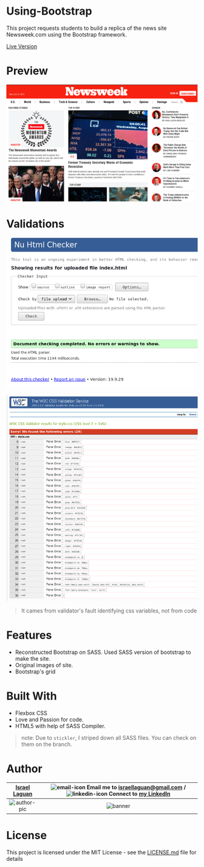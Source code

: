 # Using-Bootstrap

This project requests students to build a replica of the news site Newsweek.com using the Bootstrap framework.

[Live Version](https://israel-laguan.github.io/Using-Bootstrap/)

# Preview

![PREVIEW](img/preview.png)

# Validations

![HTML-VALIDATED](img/html-validate.png)

![CSS-VALIDATE](img/css-errors.png)

> It cames from validator's fault identifying css variables, not from code

# Features

- Reconstructed Bootstrap on SASS. Used SASS version of bootstrap to make the site.
- Original images of site.
- Bootstrap's grid

# Built With

- Flexbox CSS
- Love and Passion for code.
- HTML5 with help of SASS Compiler.

> note: Due to `stickler`, I striped down all SASS files. You can check on them on the branch.

# Author

| [Israel Laguan][author-github] | ![email-icon][] Email me to [israellaguan@gmail.com][author-email] / ![linkedin-icon][] Connect to [my LinkedIn][author-linkedin] |
| :----------------------------: | :-------------------------------------------------------------------------------------------------------------------------------: |
|        ![author-pic][]         |                                                             ![banner]                                                             |

<!-- MARKDOWN LINKS & IMAGES -->

[author-pic]: https://avatars2.githubusercontent.com/u/36519478?s=460&v=4
[author-github]: https://israel-laguan.github.io
[author-linkedin]: https://www.linkedin.com/in/israellaguan
[author-email]: mailto:israellaguan@gmail.com
[banner]: https://github.com/Israel-Laguan/Israel-Laguan/raw/master/docs/banner.jpg
[linkedin-icon]: https://img.icons8.com/color/20/000000/linkedin.png
[email-icon]: https://img.icons8.com/color/20/000000/message-squared.png

# License

This project is licensed under the MIT License - see the [LICENSE.md](LICENSE.md) file for details
